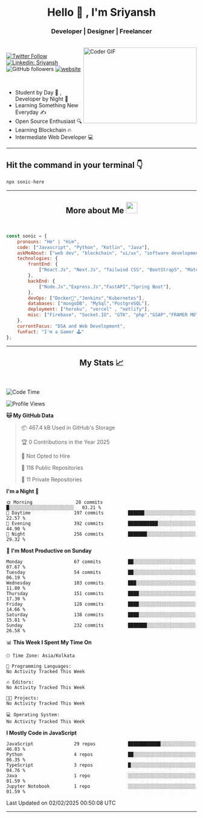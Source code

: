 
<h1 align="center">Hello  👋 , I'm Sriyansh</h1>
<h3 align="center">Developer | Designer | Freelancer </h3>
<br>
<img alt="Coder GIF" align="right" height=200 width=300 src="https://miro.medium.com/max/1360/0*7Q3yvSIv_t0ioJ-Z.gif" />

[![Twitter Follow](https://img.shields.io/twitter/follow/ShivamSriyansh?label=Follow)](https://twitter.com/intent/follow?screen_name=ShivamSriyansh)
[![Linkedin: Sriyansh](https://img.shields.io/badge/-Sriyansh-blue?style=flat-square&logo=Linkedin&logoColor=white&link=https://www.linkedin.com/in/sriyansh-shivam/)](https://www.linkedin.com/in/sriyansh-shivam/)
![GitHub followers](https://img.shields.io/github/followers/SoNiC-HeRE?label=Follow&style=social)
[![website](https://img.shields.io/badge/Website-46a2f1.svg?&style=flat-square&logo=Google-Chrome&logoColor=white&link=https://ss-portfolio.vercel.app/)](https://ss-portfolio.vercel.app/)

<br/>

- Student by Day 🌅 , Developer by Night 🌃
- Learning Something New Everyday ✍️
- Open Source Enthusiast 🔍
- Learning Blockchain 🔥
- Intermediate Web Developer 💻



<hr/>

## Hit the command in your terminal 👇
```bash
npx sonic-here
```

<hr/>
<h2 align="center">More about Me <img src="https://emojis.slackmojis.com/emojis/images/1531849430/4246/blob-sunglasses.gif?1531849430" width="30"/> </h3>
<br>

```javascript
const sonic = {
    pronouns: "He" | "Him",
    code: ["Javascript", "Python", "Kotlin", "Java"],
    askMeAbout: ["web dev", "blockchain", "ui/ux", "software development"],
    technologies: {
        frontEnd: {
            ["React.Js", "Next.Js", "Tailwind CSS", "BootStrap5", "MaterialUI","Vite"]
        },
        backEnd: {
            ["Node.Js","Express.Js","FastAPI","Spring Boot"],
        },
        devOps: ["Docker🐳","Jenkins","Kubernetes"],
        databases: ["mongoDB", "MySql","PostgreSQL"],
        deployment: ["heroku", "vercel" , "netlify"],
        misc: ["Firebase", "Socket.IO", "GTK", "php","GSAP","FRAMER MOTION","FIGMA"]
    },
    currentFocus: "DSA and Web Development",
    funFact: "I'm a Gamer 🕹️"
};
```
<hr/>

<h2 align="center"> My Stats 📈 </h2>
<br />

<!--START_SECTION:waka-->
![Code Time](http://img.shields.io/badge/Code%20Time-161%20hrs%2048%20mins-blue)

![Profile Views](http://img.shields.io/badge/Profile%20Views-0-blue)

**🐱 My GitHub Data** 

> 📦 467.4 kB Used in GitHub's Storage 
 > 
> 🏆 0 Contributions in the Year 2025
 > 
> 🚫 Not Opted to Hire
 > 
> 📜 118 Public Repositories 
 > 
> 🔑 11 Private Repositories 
 > 
**I'm a Night 🦉** 

```text
🌞 Morning                28 commits          █░░░░░░░░░░░░░░░░░░░░░░░░   03.21 % 
🌆 Daytime                197 commits         ██████░░░░░░░░░░░░░░░░░░░   22.57 % 
🌃 Evening                392 commits         ███████████░░░░░░░░░░░░░░   44.90 % 
🌙 Night                  256 commits         ███████░░░░░░░░░░░░░░░░░░   29.32 % 
```
📅 **I'm Most Productive on Sunday** 

```text
Monday                   67 commits          ██░░░░░░░░░░░░░░░░░░░░░░░   07.67 % 
Tuesday                  54 commits          ██░░░░░░░░░░░░░░░░░░░░░░░   06.19 % 
Wednesday                103 commits         ███░░░░░░░░░░░░░░░░░░░░░░   11.80 % 
Thursday                 151 commits         ████░░░░░░░░░░░░░░░░░░░░░   17.30 % 
Friday                   128 commits         ████░░░░░░░░░░░░░░░░░░░░░   14.66 % 
Saturday                 138 commits         ████░░░░░░░░░░░░░░░░░░░░░   15.81 % 
Sunday                   232 commits         ███████░░░░░░░░░░░░░░░░░░   26.58 % 
```


📊 **This Week I Spent My Time On** 

```text
🕑︎ Time Zone: Asia/Kolkata

💬 Programming Languages: 
No Activity Tracked This Week

🔥 Editors: 
No Activity Tracked This Week

🐱‍💻 Projects: 
No Activity Tracked This Week

💻 Operating System: 
No Activity Tracked This Week
```

**I Mostly Code in JavaScript** 

```text
JavaScript               29 repos            ████████████░░░░░░░░░░░░░   46.03 % 
Python                   4 repos             ██░░░░░░░░░░░░░░░░░░░░░░░   06.35 % 
TypeScript               3 repos             █░░░░░░░░░░░░░░░░░░░░░░░░   04.76 % 
Java                     1 repo              ░░░░░░░░░░░░░░░░░░░░░░░░░   01.59 % 
Jupyter Notebook         1 repo              ░░░░░░░░░░░░░░░░░░░░░░░░░   01.59 % 
```




 Last Updated on 02/02/2025 00:50:08 UTC
<!--END_SECTION:waka-->
<hr />
